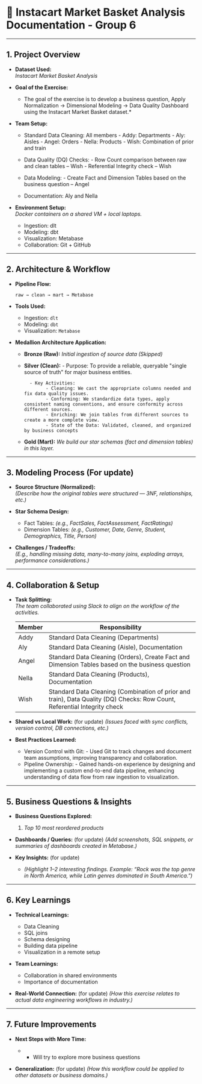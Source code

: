 # 📝 Instacart Market Basket Analysis Documentation - Group 6
---

## 1. Project Overview

- **Dataset Used:**  
	*Instacart Market Basket Analysis* 

- **Goal of the Exercise:**  
  * The goal of the exercise is to develop a business question, Apply Normalization → Dimensional Modeling → Data Quality Dashboard using the Instacart Market Basket dataset.*  

- **Team Setup:**  
  - Standard Data Cleaning: All members
		- Addy: Departments
		- Aly:   Aisles
		- Angel: Orders
		- Nella: Products
		- Wish: Combination of prior and train
		
  - Data Quality (DQ) Checks:
		- Row Count comparison between raw and clean tables – Wish
		- Referential Integrity check – Wish
		
  - Data Modeling:
		- Create Fact and Dimension Tables based on the business question – Angel

  - Documentation: Aly and Nella 

- **Environment Setup:**  
  *Docker containers on a shared VM + local laptops.*
  - Ingestion: dlt
  - Modeling: dbt
  - Visualization: Metabase
  - Collaboration: Git + GitHub 

---

## 2. Architecture & Workflow

- **Pipeline Flow:**  
  ```
  raw → clean → mart → Metabase
  ```

- **Tools Used:**  
  - Ingestion: `dlt`  
  - Modeling: `dbt`  
  - Visualization: `Metabase`  

- **Medallion Architecture Application:**  

  - **Bronze (Raw):** *Initial ingestion of source data (Skipped)*  
  - **Silver (Clean):** 
		  - Purpose: To provide a reliable, queryable "single source of truth" for major business entities.
		  
		  - Key Activities:
				- Cleaning: We cast the appropriate columns needed and fix data quality issues.
				- Conforming: We standardize data types, apply consistent naming conventions, and ensure conformity across different sources.
				- Enriching: We join tables from different sources to create a more complete view.
				- State of the Data: Validated, cleaned, and organized by business concepts

  
  - **Gold (Mart):** *We build our star schemas (fact and dimension tables) in this layer.*  



---

## 3. Modeling Process (For update)

- **Source Structure (Normalized):**  
  *(Describe how the original tables were structured — 3NF, relationships, etc.)*  

- **Star Schema Design:**  
  - Fact Tables: *(e.g., FactSales, FactAssessment, FactRatings)*  
  - Dimension Tables: *(e.g., Customer, Date, Genre, Student, Demographics, Title, Person)*  

- **Challenges / Tradeoffs:**  
  *(E.g., handling missing data, many-to-many joins, exploding arrays, performance considerations.)*  

---

## 4. Collaboration & Setup

- **Task Splitting:**  
  *The team collaborated using Slack to align on the workflow of the activities.* 

  | Member         | Responsibility                            							                                                         |
  | -------------- | ----------------------------------------------------------------------------------------------------------------------------|
  | Addy		   | Standard Data Cleaning (Departments)                                                                                        |
  | Aly            | Standard Data Cleaning (Aisle), Documentation                                                                               |
  | Angel          | Standard Data Cleaning (Orders), Create Fact and Dimension Tables based on the business question                            |
  | Nella          | Standard Data Cleaning (Products), Documentation                                                                            |
  | Wish           | Standard Data Cleaning (Combination of prior and train), Data Quality (DQ) Checks: Row Count, Referential Integrity check   |         |  

- **Shared vs Local Work:**  (for update)
  *(Issues faced with sync conflicts, version control, DB connections, etc.)*  

- **Best Practices Learned:**  
	- Version Control with Git:
			- Used Git to track changes and document team assumptions, improving transparency and collaboration.
	- Pipeline Ownership:
			- Gained hands-on experience by designing and implementing a custom end-to-end data pipeline, enhancing understanding of data flow from raw ingestion to visualization.  

---

## 5. Business Questions & Insights

- **Business Questions Explored:**  
  1. *Top 10 most reordered products*  
 
- **Dashboards / Queries:**  (for update)
  *(Add screenshots, SQL snippets, or summaries of dashboards created in Metabase.)*  

- **Key Insights:**  (for update)
  - *(Highlight 1–2 interesting findings. Example: “Rock was the top genre in North America, while Latin genres dominated in South America.”)*  

---

## 6. Key Learnings

- **Technical Learnings:**  
  - Data Cleaning
  - SQL joins
  - Schema designing
  - Building data pipeline
  - Visualization in a remote setup  

- **Team Learnings:**  
  - Collaboration in shared environments
  - Importance of documentation  

- **Real-World Connection:**  (for update)
  *(How this exercise relates to actual data engineering workflows in industry.)*  

---

## 7. Future Improvements

- **Next Steps with More Time:**  
  - - Will try to explore more business questions  

- **Generalization:**  (for update)
  *(How this workflow could be applied to other datasets or business domains.)*  


